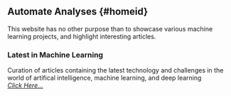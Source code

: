 
## Automate Analyses {#homeid}

This website has no other purpose than to showcase various machine learning projects, and highlight interesting articles.

### Latest in Machine Learning

Curation of articles containing the latest technology and challenges in the world of artifical intelligence, machine learning, and deep learning  
*[Click Here...](#MLArticles)*
